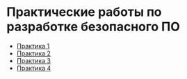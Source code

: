 # Практические работы по разработке безопасного ПО
* [Практика 1](https://github.com/mikhailcrocodil/practice1.workwithfiles)
* [Практика 2](https://github.com/mikhailcrocodil/latpr2)
* [Практика 3](https://github.com/mikhailcrocodil/latpr3)
* [Практика 4](https://github.com/mikhailcrocodil/latpr4)
  
